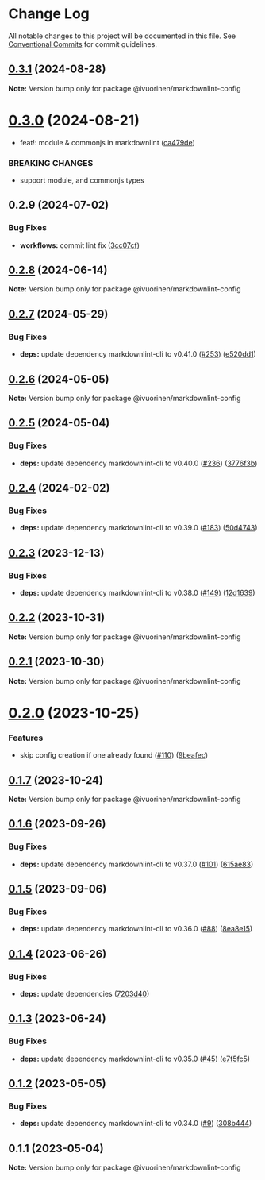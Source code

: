 # Change Log

All notable changes to this project will be documented in this file. See [Conventional Commits](https://conventionalcommits.org) for commit guidelines.

## [0.3.1](https://github.com/ivuorinen/base-configs/compare/@ivuorinen/markdownlint-config@0.3.0...@ivuorinen/markdownlint-config@0.3.1) (2024-08-28)

**Note:** Version bump only for package @ivuorinen/markdownlint-config

# [0.3.0](https://github.com/ivuorinen/base-configs/compare/@ivuorinen/markdownlint-config@0.2.9...@ivuorinen/markdownlint-config@0.3.0) (2024-08-21)

- feat!: module & commonjs in markdownlint ([ca479de](https://github.com/ivuorinen/base-configs/commit/ca479deb20f65f048f128b284c2f178ca9e90ea2))

### BREAKING CHANGES

- support module, and commonjs types

## 0.2.9 (2024-07-02)

### Bug Fixes

- **workflows:** commit lint fix ([3cc07cf](https://github.com/ivuorinen/base-configs/commit/3cc07cf3ffd8743860a07bb85aa4d275bb63094e))

## [0.2.8](https://github.com/ivuorinen/base-configs/compare/@ivuorinen/markdownlint-config@0.2.7...@ivuorinen/markdownlint-config@0.2.8) (2024-06-14)

**Note:** Version bump only for package @ivuorinen/markdownlint-config

## [0.2.7](https://github.com/ivuorinen/base-configs/compare/@ivuorinen/markdownlint-config@0.2.6...@ivuorinen/markdownlint-config@0.2.7) (2024-05-29)

### Bug Fixes

- **deps:** update dependency markdownlint-cli to v0.41.0 ([#253](https://github.com/ivuorinen/base-configs/issues/253)) ([e520dd1](https://github.com/ivuorinen/base-configs/commit/e520dd18fa126d773068d606a8b409d3fb5b5b00))

## [0.2.6](https://github.com/ivuorinen/base-configs/compare/@ivuorinen/markdownlint-config@0.2.5...@ivuorinen/markdownlint-config@0.2.6) (2024-05-05)

**Note:** Version bump only for package @ivuorinen/markdownlint-config

## [0.2.5](https://github.com/ivuorinen/base-configs/compare/@ivuorinen/markdownlint-config@0.2.4...@ivuorinen/markdownlint-config@0.2.5) (2024-05-04)

### Bug Fixes

- **deps:** update dependency markdownlint-cli to v0.40.0 ([#236](https://github.com/ivuorinen/base-configs/issues/236)) ([3776f3b](https://github.com/ivuorinen/base-configs/commit/3776f3b223e6ad5d3809490cbd9d17075aaa2838))

## [0.2.4](https://github.com/ivuorinen/base-configs/compare/@ivuorinen/markdownlint-config@0.2.3...@ivuorinen/markdownlint-config@0.2.4) (2024-02-02)

### Bug Fixes

- **deps:** update dependency markdownlint-cli to v0.39.0 ([#183](https://github.com/ivuorinen/base-configs/issues/183)) ([50d4743](https://github.com/ivuorinen/base-configs/commit/50d4743f3bb7eb1458da6f67aafd3e409adf329a))

## [0.2.3](https://github.com/ivuorinen/base-configs/compare/@ivuorinen/markdownlint-config@0.2.2...@ivuorinen/markdownlint-config@0.2.3) (2023-12-13)

### Bug Fixes

- **deps:** update dependency markdownlint-cli to v0.38.0 ([#149](https://github.com/ivuorinen/base-configs/issues/149)) ([12d1639](https://github.com/ivuorinen/base-configs/commit/12d1639290f8e81b03a4a712e41ab8334b4fadfc))

## [0.2.2](https://github.com/ivuorinen/base-configs/compare/@ivuorinen/markdownlint-config@0.2.1...@ivuorinen/markdownlint-config@0.2.2) (2023-10-31)

**Note:** Version bump only for package @ivuorinen/markdownlint-config

## [0.2.1](https://github.com/ivuorinen/base-configs/compare/@ivuorinen/markdownlint-config@0.2.0...@ivuorinen/markdownlint-config@0.2.1) (2023-10-30)

**Note:** Version bump only for package @ivuorinen/markdownlint-config

# [0.2.0](https://github.com/ivuorinen/base-configs/compare/@ivuorinen/markdownlint-config@0.1.7...@ivuorinen/markdownlint-config@0.2.0) (2023-10-25)

### Features

- skip config creation if one already found ([#110](https://github.com/ivuorinen/base-configs/issues/110)) ([9beafec](https://github.com/ivuorinen/base-configs/commit/9beafec48681768f06ff24029391176d87169261))

## [0.1.7](https://github.com/ivuorinen/base-configs/compare/@ivuorinen/markdownlint-config@0.1.6...@ivuorinen/markdownlint-config@0.1.7) (2023-10-24)

**Note:** Version bump only for package @ivuorinen/markdownlint-config

## [0.1.6](https://github.com/ivuorinen/base-configs/compare/@ivuorinen/markdownlint-config@0.1.5...@ivuorinen/markdownlint-config@0.1.6) (2023-09-26)

### Bug Fixes

- **deps:** update dependency markdownlint-cli to v0.37.0 ([#101](https://github.com/ivuorinen/base-configs/issues/101)) ([615ae83](https://github.com/ivuorinen/base-configs/commit/615ae835286fbdf173e1b61e9df2a2eb75908374))

## [0.1.5](https://github.com/ivuorinen/base-configs/compare/@ivuorinen/markdownlint-config@0.1.4...@ivuorinen/markdownlint-config@0.1.5) (2023-09-06)

### Bug Fixes

- **deps:** update dependency markdownlint-cli to v0.36.0 ([#88](https://github.com/ivuorinen/base-configs/issues/88)) ([8ea8e15](https://github.com/ivuorinen/base-configs/commit/8ea8e1501d8e4dd39df144999e4cee9076117822))

## [0.1.4](https://github.com/ivuorinen/base-configs/compare/@ivuorinen/markdownlint-config@0.1.3...@ivuorinen/markdownlint-config@0.1.4) (2023-06-26)

### Bug Fixes

- **deps:** update dependencies ([7203d40](https://github.com/ivuorinen/base-configs/commit/7203d40f7ddcf1d5c84e2049bd4c23a837dd6eb6))

## [0.1.3](https://github.com/ivuorinen/base-configs/compare/@ivuorinen/markdownlint-config@0.1.2...@ivuorinen/markdownlint-config@0.1.3) (2023-06-24)

### Bug Fixes

- **deps:** update dependency markdownlint-cli to v0.35.0 ([#45](https://github.com/ivuorinen/base-configs/issues/45)) ([e7f5fc5](https://github.com/ivuorinen/base-configs/commit/e7f5fc5ce0a3ea73d3c395a2667b53a57d21e205))

## [0.1.2](https://github.com/ivuorinen/base-configs/compare/@ivuorinen/markdownlint-config@0.1.1...@ivuorinen/markdownlint-config@0.1.2) (2023-05-05)

### Bug Fixes

- **deps:** update dependency markdownlint-cli to v0.34.0 ([#9](https://github.com/ivuorinen/base-configs/issues/9)) ([308b444](https://github.com/ivuorinen/base-configs/commit/308b4445c8d5ab6a05a34c48d64f56b195e8c76d))

## 0.1.1 (2023-05-04)

**Note:** Version bump only for package @ivuorinen/markdownlint-config
